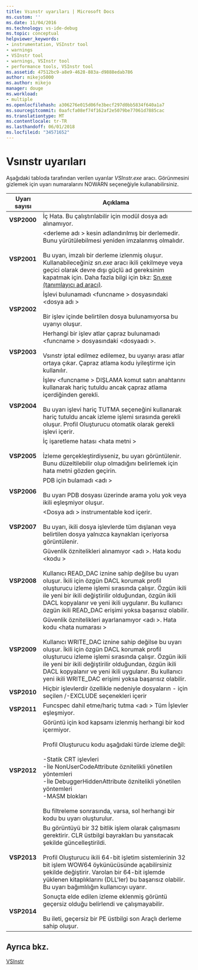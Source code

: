 ```yaml
---
title: Vsınstr uyarıları | Microsoft Docs
ms.custom: ''
ms.date: 11/04/2016
ms.technology: vs-ide-debug
ms.topic: conceptual
helpviewer_keywords:
- instrumentation, VSInstr tool
- warnings
- VSInstr tool
- warnings, VSInstr tool
- performance tools, VSInstr tool
ms.assetid: 47512bc9-a8e9-4628-883a-d9888edab786
author: mikejo5000
ms.author: mikejo
manager: douge
ms.workload:
- multiple
ms.openlocfilehash: a306276e015d06fe3becf297d0bb5834f640a1a7
ms.sourcegitcommit: 0aafcfa08ef74f162af2e5079be77061d7885cac
ms.translationtype: MT
ms.contentlocale: tr-TR
ms.lasthandoff: 06/01/2018
ms.locfileid: "34571652"
---
```

# <a name="vsinstr-warnings"></a>Vsınstr uyarıları
Aşağıdaki tabloda tarafından verilen uyarılar *VSInstr.exe* aracı. Görünmesini gizlemek için uyarı numaralarını NOWARN seçeneğiyle kullanabilirsiniz.  
  
|Uyarı sayısı|Açıklama|  
|--------------------|-----------------|  
|**VSP2000**|İç Hata. Bu çalıştırılabilir için modül dosya adı alınamıyor.|  
|**VSP2001**|\<derleme adı > kesin adlandırılmış bir derlemedir. Bunu yürütülebilmesi yeniden imzalanmış olmalıdır.<br /><br /> Bu uyarı, imzalı bir derleme izlenmiş oluşur. Kullanabileceğiniz *sn.exe* aracı ikili çekilmeye veya geçici olarak devre dışı güçlü ad gereksinim kapatmak için. Daha fazla bilgi için bkz: [Sn.exe (tanımlayıcı ad aracı)](/dotnet/framework/tools/sn-exe-strong-name-tool).|  
|**VSP2002**|İşlevi bulunamadı \<funcname > dosyasındaki \<dosya adı ><br /><br /> Bir işlev içinde belirtilen dosya bulunamıyorsa bu uyarıyı oluşur.|  
|**VSP2003**|Herhangi bir işlev atlar çapraz bulunamadı \<funcname > dosyasındaki \<dosyaadı >.<br /><br /> Vsınstr iptal edilmez edilemez, bu uyarıyı arası atlar ortaya çıkar. Çapraz atlama kodu iyileştirme için kullanılır.|  
|**VSP2004**|İşlev \<funcname > DIŞLAMA komut satırı anahtarını kullanarak hariç tutuldu ancak çapraz atlama içerdiğinden gerekli.<br /><br /> Bu uyarı işlevi hariç TUTMA seçeneğini kullanarak hariç tutuldu ancak izleme işlemi sırasında gerekli oluşur. Profil Oluşturucu otomatik olarak gerekli işlevi içerir.|  
|**VSP2005**|İç işaretleme hatası \<hata metni ><br /><br /> İzleme gerçekleştirdiyseniz, bu uyarı görüntülenir. Bunu düzeltilebilir olup olmadığını belirlemek için hata metni gözden geçirin.|  
|**VSP2006**|PDB için bulamadı \<adı ><br /><br /> Bu uyarı PDB dosyası üzerinde arama yolu yok veya ikili eşleşmiyor oluşur.|  
|**VSP2007**|\<Dosya adı > instrumentable kod içerir.<br /><br /> Bu uyarı, ikili dosya işlevlerde tüm dışlanan veya belirtilen dosya yalnızca kaynakları içeriyorsa görüntülenir.|  
|**VSP2008**|Güvenlik öznitelikleri alınamıyor \<adı >. Hata kodu \<kodu ><br /><br /> Kullanıcı READ_DAC iznine sahip değilse bu uyarı oluşur. İkili için özgün DACL korumak profil oluşturucu izleme işlemi sırasında çalışır. Özgün ikili ile yeni bir ikili değiştirilir olduğundan, özgün ikili DACL kopyalanır ve yeni ikili uygulanır. Bu kullanıcı özgün ikili READ_DAC erişimi yoksa başarısız olabilir.|  
|**VSP2009**|Güvenlik öznitelikleri ayarlanamıyor \<adı >. Hata kodu \<hata numarası ><br /><br /> Kullanıcı WRITE_DAC iznine sahip değilse bu uyarı oluşur. İkili için özgün DACL korumak profil oluşturucu izleme işlemi sırasında çalışır. Özgün ikili ile yeni bir ikili değiştirilir olduğundan, özgün ikili DACL kopyalanır ve yeni ikili uygulanır. Bu kullanıcı yeni ikili WRITE_DAC erişimi yoksa başarısız olabilir.|  
|**VSP2010**|Hiçbir işlevlerdir özellikle nedeniyle dosyaların - için seçilen /-EXCLUDE seçenekleri içerir|  
|**VSP2011**|Funcspec dahil etme/hariç tutma \<adı > Tüm İşlevler eşleşmiyor.|  
|**VSP2012**|Görüntü için kod kapsamı izlenmiş herhangi bir kod içermiyor.<br /><br /> Profil Oluşturucu kodu aşağıdaki türde izleme değil:<br /><br /> -Statik CRT işlevleri<br />-İle NonUserCodeAttribute öznitelikli yönetilen yöntemleri<br />-İle DebuggerHiddenAttribute öznitelikli yönetilen yöntemleri<br />-MASM blokları<br /><br /> Bu filtreleme sonrasında, varsa, sol herhangi bir kodu bu uyarı oluşturulur.|  
|**VSP2013**|Bu görüntüyü bir 32 bitlik işlem olarak çalışmasını gerektirir. CLR üstbilgi bayrakları bu yansıtacak şekilde güncelleştirildi.<br /><br /> Profil Oluşturucu ikili 64-bit işletim sistemlerinin 32 bit işlem WOW64 öykünücüsünde açabilirsiniz şekilde değiştirir. Varolan bir 64-bit işlemde yüklenen kitaplıklarını (DLL'ler) bu başarısız olabilir. Bu uyarı bağımlılığın kullanıcıyı uyarır.|  
|**VSP2014**|Sonuçta elde edilen izleme eklenmiş görüntü geçersiz olduğu belirlendi ve çalışmayabilir.<br /><br /> Bu ileti, geçersiz bir PE üstbilgi son Araçlı derleme sahip oluşur.|  
  
## <a name="see-also"></a>Ayrıca bkz.  
 [VSInstr](../profiling/vsinstr.md)